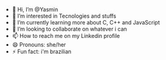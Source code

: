 - 👋 Hi, I’m @Yasmin
- 👀 I’m interested in Tecnologies and stuffs
- 🌱 I’m currently learning more about C, C++ and JavaScript
- 💞️ I’m looking to collaborate on whatever i can 
- 📫 How to reach me on my Linkedin profile 
- 😄 Pronouns: she/her
- ⚡ Fun fact: i'm brazilian

